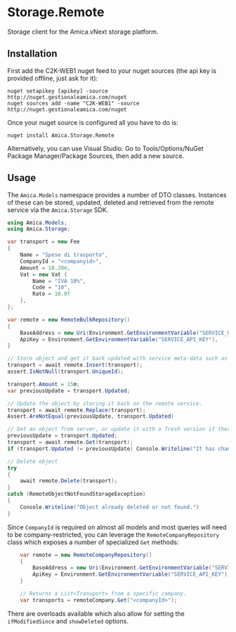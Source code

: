 # Storage.Remote
Storage client for the Amica.vNext storage platform.

## Installation
First add the C2K-WEB1 nuget feed to your nuget sources (the api key is provided offline, just ask for it):
```
nuget setapikey [apikey] -source http://nuget.gestionaleamica.com/nuget
nuget sources add -name "C2K-WEB1" -source http://nuget.gestionaleamica.com/nuget
```

Once your nuget source is configured all you have to do is:
```
nuget install Amica.Storage.Remote
```
Alternatively, you can use Visual Studio. Go to Tools/Options/NuGet Package Manager/Package Sources, then 
add a new source.

## Usage
The `Amica.Models` namespace provides a number of DTO classes. Instances of these can be stored, updated, 
deleted and retrieved from the remote service via the `Amica.Storage` SDK.

```c#	
using Amica.Models;
using Amica.Storage;

var transport = new Fee 
{
	Name = "Spese di trasporto",
	CompanyId = "<companyid>",
	Amount = 10.20m,
	Vat = new Vat { 
		Name = "IVA 10%", 
		Code = "10",
		Rate = 10.0f
	},
};

var remote = new RemoteBulkRepository() 
{
	BaseAddress = new Uri(Environment.GetEnvironmentVariable("SERVICE_URI")),
	ApiKey = Environment.GetEnvironmentVariable("SERVICE_API_KEY"),
}

// Store object and get it back updated with service meta-data such as the UniqueId.
transport = await remote.Insert(transport);
assert.IsNotNull(transport.UniqueId);

transport.Amount = 15m;
var previousUpdate = transport.Updated;

// Update the object by storing it back on the remote service.
transport = await remote.Replace(transport);
Assert.AreNotEqual(previousUpdate, transport.Updated)

// Get an object from server, or update it with a fresh version if there is one available
previousUpdate = transport.Updated;
transport = await remote.Get(transport);
if (transport.Updated != previousUpdate) Console.Writeline("It has changed!");

// Delete object 
try 
{ 
	await remote.Delete(transport); 
}
catch (RemoteObjectNotFoundStorageException) 
{
	Console.Writeline("Object already deleted or not found.")
}
```

Since `CompanyId` is required on almost all models and most queries will need to be company-restricted, you can 
leverage the `RemoteCompanyRepository` class which exposes a number of specialized `Get` methods:

```c#
	var remote = new RemoteCompanyRepository()
	{
		BaseAddress = new Uri(Environment.GetEnvironmentVariable("SERVICE_URI")),
		ApiKey = Environment.GetEnvironmentVariable("SERVICE_API_KEY"),
	}

	// Returns a List<Transport> from a specific company.
	var transports = remoteCompany.Get("<companyId>");
```
There are overloads available which also allow for setting the `ifModifiedSince` and `showDeleted` options.